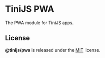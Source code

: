 # TiniJS PWA

The PWA module for TiniJS apps.

## License

**@tinijs/pwa** is released under the [MIT](https://github.com/tinijs/pwa/blob/master/LICENSE) license.
